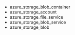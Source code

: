 - azure_storage_blob_container
- azure_storage_account
- azure_storage_file_service
- azure_storage_blob_service
- azure_storage_blob
